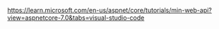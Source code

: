 https://learn.microsoft.com/en-us/aspnet/core/tutorials/min-web-api?view=aspnetcore-7.0&tabs=visual-studio-code
